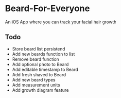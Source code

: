 # Beard-For-Everyone
An iOS App where you can track your facial hair growth

## Todo
- Store beard list persistend
- Add new beards function to list
- Remove beard function
- Add optional photo to Beard
- Add editable timestamp to Beard
- Add fresh shaved to Beard
- Add new beard types
- Add measurement units
- Add growth diagram feature


